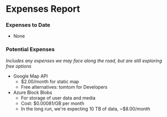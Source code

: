 # Expenses Report

### Expenses to Date
 - None

### Potential Expenses
*Includes any expenses we may face along the road, but are still exploring free options*
* Google Map API
    * $2.00/month for static map
    * Free alternatives: tomtom for Developers
* Azure Block Blobs
    * For storage of user data and media
    * Cost: $0.00081/GB per month
    * In the long run, we're expecting 10 TB of data, ~$8.00/month